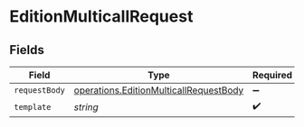 # EditionMulticallRequest


## Fields

| Field                                                                                            | Type                                                                                             | Required                                                                                         | Description                                                                                      |
| ------------------------------------------------------------------------------------------------ | ------------------------------------------------------------------------------------------------ | ------------------------------------------------------------------------------------------------ | ------------------------------------------------------------------------------------------------ |
| `requestBody`                                                                                    | [operations.EditionMulticallRequestBody](../../models/operations/editionmulticallrequestbody.md) | :heavy_minus_sign:                                                                               | N/A                                                                                              |
| `template`                                                                                       | *string*                                                                                         | :heavy_check_mark:                                                                               | Template id                                                                                      |